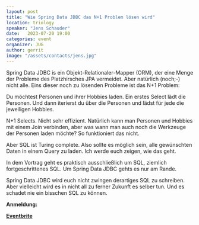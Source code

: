 ```yaml
---
layout: post
title: "Wie Spring Data JDBC das N+1 Problem lösen wird"
location: triology
speaker: "Jens Schauder"
date:   2023-07-20 19:00
categories: event
organizer: JUG
author: gerrit
image: "/assets/contacts/jens.jpg"
---
```

Spring Data JDBC is ein Objekt-Relationaler-Mapper (ORM), der eine Menge der Probleme des Platzhirsches JPA vermeidet.
Aber natürlich (noch;-) nicht alle.
Eins dieser noch zu lösenden Probleme ist das N+1 Problem:

Du möchtest Personen und ihrer Hobbies laden. 
Ein erstes Select lädt die Personen. 
Und dann iterierst du über die Personen und lädst für jede die jeweiligen Hobbies.

N+1 Selects. 
Nicht sehr effizient.
Natürlich kann man Personen und Hobbies mit einem Join verbinden, aber was wann man auch noch die Werkzeuge der Personen laden möchte?
So funktioniert das nicht.

Aber SQL ist Turing complete. 
Also sollte es möglich sein, alle gewünschten Daten in einem Query zu laden.
Ich werde euch zeigen, wie das geht.

In dem Vortrag geht es praktisch ausschließlich um SQL, ziemlich fortgeschrittenes SQL.
Um Spring Data JDBC gehts es nur am Rande.

Spring Data JDBC wird euch nicht zwingen derartiges SQL zu schreiben.
Aber vielleicht wird es in nicht all zu ferner Zukunft es selber tun.
Und es schadet nie ein bisschen SQL zu können.

**Anmeldung:**

[**Eventbrite**](https://www.eventbrite.de/e/wie-spring-data-jdbc-das-n1-problem-losen-wird-tickets-665201093377)

